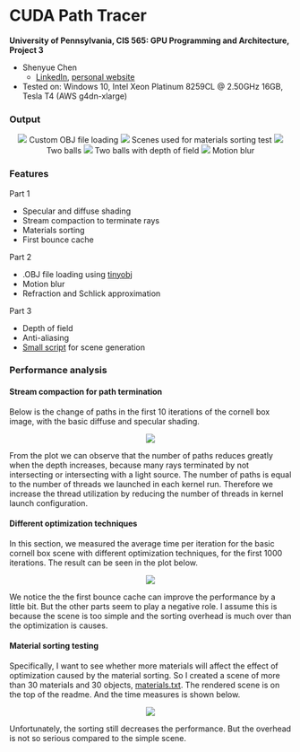 CUDA Path Tracer
================

**University of Pennsylvania, CIS 565: GPU Programming and Architecture, Project 3**

* Shenyue Chen
  * [LinkedIn](https://www.linkedin.com/in/shenyue-chen-5b2728119/), [personal website](http://github.com/EvsChen)
* Tested on: Windows 10, Intel Xeon Platinum 8259CL @ 2.50GHz 16GB, Tesla T4 (AWS g4dn-xlarge)

### Output
<p align="center">
<img src="./img/custom_scene.png" />
<span>Custom OBJ file loading</span>
<img src="./img/materials.png" />
<span>Scenes used for materials sorting test</span>
<img src="./img/two-balls.png" />
<span>Two balls</span>
<img src="./img/two-balls-dof.png" />
<span>Two balls with depth of field</span>
<img src="./img/motion-blur.png" />
<span>Motion blur</span>
</p>

### Features
Part 1
* Specular and diffuse shading
* Stream compaction to terminate rays
* Materials sorting
* First bounce cache

Part 2
* .OBJ file loading using [tinyobj](https://github.com/tinyobjloader/tinyobjloader)
* Motion blur
* Refraction and Schlick approximation

Part 3
* Depth of field
* Anti-aliasing
* [Small script](./scenes/gen_scene.py) for scene generation

### Performance analysis
#### Stream compaction for path termination
Below is the change of paths in the first 10 iterations of the cornell box image, with the basic diffuse and specular shading.
<p align="center">
<img src="./img/path-termination.png" />
</p>
From the plot we can observe that the number of paths reduces greatly when the depth increases, because many rays terminated by not intersecting or intersecting with a light source. The number of paths is equal to the number of threads we launched in each kernel run. Therefore we increase the thread utilization by reducing the number of threads in kernel launch configuration.


#### Different optimization techniques
In this section, we measured the average time per iteration for the basic cornell box scene with different optimization techniques, for the first 1000 iterations. The result can be seen in the plot below.
<p align="center">
<img src="./img/diff_opti.png" />
</p>
We notice the the first bounce cache can improve the performance by a little bit. But the other parts seem to play a negative role. I assume this is because the scene is too simple and the sorting overhead is much over than the optimization is causes.


#### Material sorting testing
Specifically, I want to see whether more materials will affect the effect of optimization caused by the material sorting. So I created a scene of more than 30 materials and 30 objects, [materials.txt](./scenes/materials.txt). The rendered scene is on the top of the readme. And the time measures is shown below. 
<p align="center">
<img src="./img/mat_sort_perf.png" />
</p>
Unfortunately, the sorting still decreases the performance. But the overhead is not so serious compared to the simple scene.